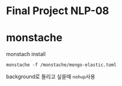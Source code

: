 # Final Project NLP-08

# monstache

monstach install

```
monstache -f /monstache/mongo-elastic.toml
```

background로 돌리고 싶을때 `nohup`사용